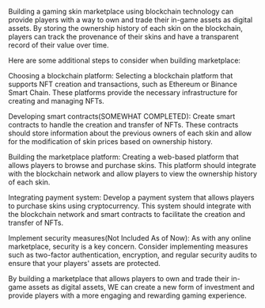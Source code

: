  Building a gaming skin marketplace using blockchain technology can provide players with a way to own and trade their in-game assets as digital assets. By storing the ownership history of each skin on the blockchain, players can track the provenance of their skins and have a transparent record of their value over time.

Here are some additional steps to consider when building marketplace:

Choosing a blockchain platform: Selecting a blockchain platform that supports NFT creation and transactions, such as Ethereum or Binance Smart Chain. These platforms provide the necessary infrastructure for creating and managing NFTs.

Developing smart contracts(SOMEWHAT COMPLETED): Create smart contracts to handle the creation and transfer of NFTs. These contracts should store information about the previous owners of each skin and allow for the modification of skin prices based on ownership history.

Building the marketplace platform: Creating a web-based platform that allows players to browse and purchase skins. This platform should integrate with the blockchain network and allow players to view the ownership history of each skin.

Integrating payment system: Develop a payment system that allows players to purchase skins using cryptocurrency. This system should integrate with the blockchain network and smart contracts to facilitate the creation and transfer of NFTs.

Implement security measures(Not Included As of Now): As with any online marketplace, security is a key concern. Consider implementing measures such as two-factor authentication, encryption, and regular security audits to ensure that your players' assets are protected.


By building a marketplace that allows players to own and trade their in-game assets as digital assets, WE can create a new form of investment and provide players with a more engaging and rewarding gaming experience.
